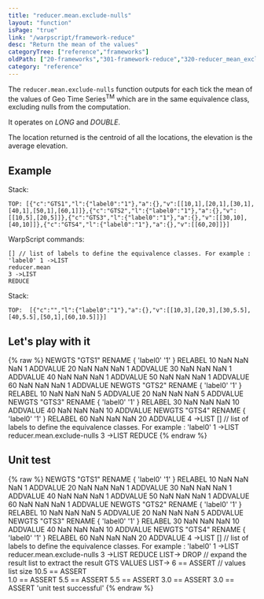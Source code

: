 ```yaml
---
title: "reducer.mean.exclude-nulls"
layout: "function"
isPage: "true"
link: "/warpscript/framework-reduce"
desc: "Return the mean of the values"
categoryTree: ["reference","frameworks"]
oldPath: ["20-frameworks","301-framework-reduce","320-reducer_mean_exclude-nulls.html.md"]
category: "reference"
---
```



The `reducer.mean.exclude-nulls` function outputs for each tick the mean of the values of Geo Time Series<sup>TM</sup> which are in the same equivalence class, excluding nulls from the computation.

It operates on *LONG* and *DOUBLE*.

The location returned is the centroid of all the locations, the elevation is the average elevation.

## Example ##

Stack:

    TOP: [{"c":"GTS1","l":{"label0":"1"},"a":{},"v":[[10,1],[20,1],[30,1],[40,1],[50,1],[60,1]]},{"c":"GTS2","l":{"label0":"1"},"a":{},"v":[[10,5],[20,5]]},{"c":"GTS3","l":{"label0":"1"},"a":{},"v":[[30,10],[40,10]]},{"c":"GTS4","l":{"label0":"1"},"a":{},"v":[[60,20]]}]

WarpScript commands:

    [] // list of labels to define the equivalence classes. For example : 'label0' 1 ->LIST
    reducer.mean
    3 ->LIST
    REDUCE

Stack:

    TOP:  [{"c":"","l":{"label0":"1"},"a":{},"v":[[10,3],[20,3],[30,5.5],[40,5.5],[50,1],[60,10.5]]}]

## Let's play with it ##

{% raw %}
<warp10-warpscript-widget backend-url="https://warp.cityzendata.net/dist">NEWGTS "GTS1" RENAME
{ 'label0' '1' } RELABEL
10 NaN NaN NaN  1 ADDVALUE
20 NaN NaN NaN  1 ADDVALUE
30 NaN NaN NaN  1 ADDVALUE
40 NaN NaN NaN  1 ADDVALUE
50 NaN NaN NaN  1 ADDVALUE
60 NaN NaN NaN  1 ADDVALUE
NEWGTS "GTS2" RENAME
{ 'label0' '1' } RELABEL
10 NaN NaN NaN  5 ADDVALUE
20 NaN NaN NaN  5 ADDVALUE
NEWGTS "GTS3" RENAME
{ 'label0' '1' } RELABEL
30 NaN NaN NaN 10 ADDVALUE
40 NaN NaN NaN 10 ADDVALUE
NEWGTS "GTS4" RENAME
{ 'label0' '1' } RELABEL
60 NaN NaN NaN 20 ADDVALUE
4 ->LIST
[] // list of labels to define the equivalence classes. For example : 'label0' 1 ->LIST
reducer.mean.exclude-nulls
3 ->LIST
REDUCE
</warp10-warpscript-widget>
{% endraw %}    


## Unit test ##

{% raw %}
<warp10-warpscript-widget backend-url="https://warp.cityzendata.net/dist">NEWGTS "GTS1" RENAME
{ 'label0' '1' } RELABEL
10 NaN NaN NaN  1 ADDVALUE
20 NaN NaN NaN  1 ADDVALUE
30 NaN NaN NaN  1 ADDVALUE
40 NaN NaN NaN  1 ADDVALUE
50 NaN NaN NaN  1 ADDVALUE
60 NaN NaN NaN  1 ADDVALUE
NEWGTS "GTS2" RENAME
{ 'label0' '1' } RELABEL
10 NaN NaN NaN  5 ADDVALUE
20 NaN NaN NaN  5 ADDVALUE
NEWGTS "GTS3" RENAME
{ 'label0' '1' } RELABEL
30 NaN NaN NaN 10 ADDVALUE
40 NaN NaN NaN 10 ADDVALUE
NEWGTS "GTS4" RENAME
{ 'label0' '1' } RELABEL
60 NaN NaN NaN 20 ADDVALUE
4 ->LIST
[] // list of labels to define the equivalence classes. For example : 'label0' 1 ->LIST
reducer.mean.exclude-nulls
3 ->LIST
REDUCE
LIST-> DROP     // expand the result list to extract the result GTS
VALUES LIST->
 6   == ASSERT  // values list size
10.5 == ASSERT   
 1.0 == ASSERT
 5.5 == ASSERT
 5.5 == ASSERT
 3.0 == ASSERT
 3.0 == ASSERT
'unit test successful'
</warp10-warpscript-widget>
{% endraw %}        
